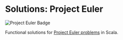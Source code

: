 # Solutions: Project Euler

![Project Euler Badge](https://projecteuler.net/profile/aa8y.png)

Functional solutions for [Project Euler problems](https://projecteuler.net/archives) in Scala.
